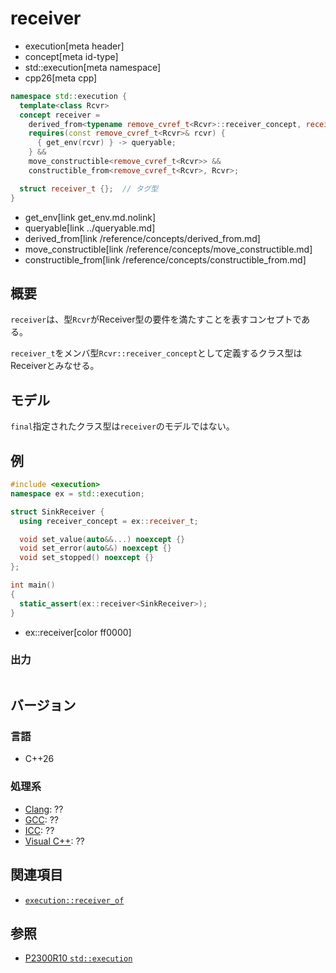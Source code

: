 # receiver
* execution[meta header]
* concept[meta id-type]
* std::execution[meta namespace]
* cpp26[meta cpp]

```cpp
namespace std::execution {
  template<class Rcvr>
  concept receiver =
    derived_from<typename remove_cvref_t<Rcvr>::receiver_concept, receiver_t> &&
    requires(const remove_cvref_t<Rcvr>& rcvr) {
      { get_env(rcvr) } -> queryable;
    } &&
    move_constructible<remove_cvref_t<Rcvr>> &&
    constructible_from<remove_cvref_t<Rcvr>, Rcvr>;

  struct receiver_t {};  // タグ型
}
```
* get_env[link get_env.md.nolink]
* queryable[link ../queryable.md]
* derived_from[link /reference/concepts/derived_from.md]
* move_constructible[link /reference/concepts/move_constructible.md]
* constructible_from[link /reference/concepts/constructible_from.md]

## 概要
`receiver`は、型`Rcvr`がReceiver型の要件を満たすことを表すコンセプトである。

`receiver_t`をメンバ型`Rcvr::receiver_concept`として定義するクラス型はReceiverとみなせる。


## モデル
`final`指定されたクラス型は`receiver`のモデルではない。


## 例
```cpp example
#include <execution>
namespace ex = std::execution;

struct SinkReceiver {
  using receiver_concept = ex::receiver_t;

  void set_value(auto&&...) noexcept {}
  void set_error(auto&&) noexcept {}
  void set_stopped() noexcept {}
};

int main()
{
  static_assert(ex::receiver<SinkReceiver>);
}
```
* ex::receiver[color ff0000]

### 出力
```
```


## バージョン
### 言語
- C++26

### 処理系
- [Clang](/implementation.md#clang): ??
- [GCC](/implementation.md#gcc): ??
- [ICC](/implementation.md#icc): ??
- [Visual C++](/implementation.md#visual_cpp): ??


## 関連項目
- [`execution::receiver_of`](receiver_of.md)


## 参照
- [P2300R10 `std::execution`](https://www.open-std.org/jtc1/sc22/wg21/docs/papers/2024/p2300r10.html)
